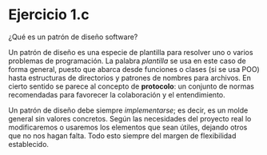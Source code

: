 # Ejercicio 1.c

¿Qué es un patrón de diseño software?

Un patrón de diseño es una especie de plantilla para resolver uno o varios problemas de programación. La palabra _plantilla_ se usa en este caso de forma general, puesto que abarca desde funciones o clases (si se usa POO) hasta estructuras de directorios y patrones de nombres para archivos. En cierto sentido se parece al concepto de **protocolo**: un conjunto de normas recomendadas para favorecer la colaboración y el entendimiento.

Un patrón de diseño debe siempre _implementarse_; es decir, es un molde general sin valores concretos. Según las necesidades del proyecto real lo modificaremos o usaremos los elementos que sean útiles, dejando otros que no nos hagan falta. Todo esto siempre del margen de flexibilidad establecido.
